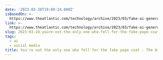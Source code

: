 ```yaml
---
date: '2023-03-28T19:09:24.000Z'
isBasedOn: >-
  https://www.theatlantic.com/technology/archive/2023/03/fake-ai-generated-puffer-coat-pope-photo/673543/
link: >-
  https://www.theatlantic.com/technology/archive/2023/03/fake-ai-generated-puffer-coat-pope-photo/673543/
slug: 2023-03-28-youre-not-the-only-one-who-fell-for-the-fake-pope-coat-the-atlantic
tags:
  - ai
  - social media
title: You're not the only one who fell for the fake pope coat - The Atlantic
---
```


